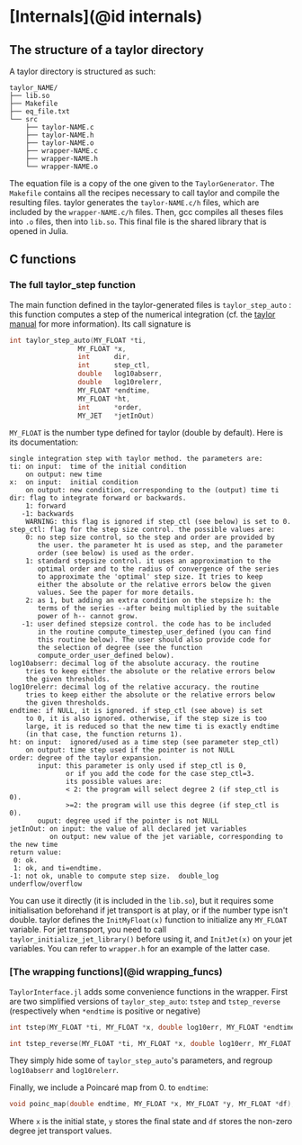 # [Internals](@id internals)

## The structure of a taylor directory

A taylor directory is structured as such:

```
taylor_ΝAME/
├── lib.so
├── Makefile
├── eq_file.txt
└── src
    ├── taylor-ΝAME.c
    ├── taylor-ΝAME.h
    ├── taylor-ΝAME.o
    ├── wrapper-ΝAME.c
    ├── wrapper-ΝAME.h
    └── wrapper-ΝAME.o
```

The equation file is a copy of the one given to the `TaylorGenerator`. The `Makefile` contains all the recipes necessary to call taylor and compile the resulting files. taylor generates the `taylor-NAME.c/h` files, which are included by the `wrapper-NAME.c/h` files. Then, gcc compiles all theses files into `.o` files, then into `lib.so`. This final file is the shared library that is opened in Julia.

## C functions

### The full taylor_step function

The main function defined in the taylor-generated files is `taylor_step_auto` : this function computes a step of the numerical integration (cf. the [taylor manual](https://github.com/joang/taylor2-dist/blob/main/src/manual/manual.pd) for more information). Its call signature is

```C
int taylor_step_auto(MY_FLOAT *ti,
                 MY_FLOAT *x,
                 int      dir,
                 int      step_ctl,
                 double   log10abserr,
                 double   log10relerr,
                 MY_FLOAT *endtime,
                 MY_FLOAT *ht,
                 int      *order,
                 MY_JET   *jetInOut)
```

`MY_FLOAT` is the number type defined for taylor (double by default). Here is its documentation:

```
single integration step with taylor method. the parameters are:
ti: on input:  time of the initial condition
    on output: new time
x:  on input:  initial condition
    on output: new condition, corresponding to the (output) time ti
dir: flag to integrate forward or backwards.
    1: forward
   -1: backwards
    WARNING: this flag is ignored if step_ctl (see below) is set to 0.
step_ctl: flag for the step size control. the possible values are:
    0: no step size control, so the step and order are provided by
       the user. the parameter ht is used as step, and the parameter
       order (see below) is used as the order.
    1: standard stepsize control. it uses an approximation to the
       optimal order and to the radius of convergence of the series
       to approximate the 'optimal' step size. It tries to keep
       either the absolute or the relative errors below the given
       values. See the paper for more details.
    2: as 1, but adding an extra condition on the stepsize h: the
       terms of the series --after being multiplied by the suitable
       power of h-- cannot grow.
   -1: user defined stepsize control. the code has to be included
       in the routine compute_timestep_user_defined (you can find
       this routine below). The user should also provide code for
       the selection of degree (see the function
       compute_order_user_defined below).
log10abserr: decimal log of the absolute accuracy. the routine
    tries to keep either the absolute or the relative errors below
    the given thresholds.
log10relerr: decimal log of the relative accuracy. the routine
    tries to keep either the absolute or the relative errors below
    the given thresholds.
endtime: if NULL, it is ignored. if step_ctl (see above) is set
    to 0, it is also ignored. otherwise, if the step size is too
    large, it is reduced so that the new time ti is exactly endtime
    (in that case, the function returns 1).
ht: on input:  ignored/used as a time step (see parameter step_ctl)
    on output: time step used if the pointer is not NULL
order: degree of the taylor expansion.
       input: this parameter is only used if step_ctl is 0,
              or if you add the code for the case step_ctl=3.
              its possible values are:
              < 2: the program will select degree 2 (if step_ctl is 0).
              >=2: the program will use this degree (if step_ctl is 0).
       ouput: degree used if the pointer is not NULL
jetInOut: on input: the value of all declared jet variables
          on output: new value of the jet variable, corresponding to the new time
return value:
 0: ok.
 1: ok, and ti=endtime.  
-1: not ok, unable to compute step size.  double_log  underflow/overflow
```

You can use it directly (it is included in the `lib.so`), but it requires some initialisation beforehand if jet transport is at play, or if the number type isn't double. taylor defines the `InitMyFloat(x)` function to initialize any `MY_FLOAT` variable. For jet transport, you need to call `taylor_initialize_jet_library()` before using it, and `InitJet(x)` on your jet variables. You can refer to `wrapper.h` for an example of the latter case.

### [The wrapping functions](@id wrapping_funcs)

`TaylorInterface.jl` adds some convenience functions in the wrapper. First are two simplified versions of `taylor_step_auto`: `tstep` and `tstep_reverse` (respectively when `*endtime` is positive or negative)

```C
int tstep(MY_FLOAT *ti, MY_FLOAT *x, double log10err, MY_FLOAT *endtime);

int tstep_reverse(MY_FLOAT *ti, MY_FLOAT *x, double log10err, MY_FLOAT *endtime);
```

They simply hide some of `taylor_step_auto`'s parameters, and regroup `log10abserr` and `log10relerr`.

Finally, we include a Poincaré map from 0. to `endtime`:

```C
void poinc_map(double endtime, MY_FLOAT *x, MY_FLOAT *y, MY_FLOAT *df);
```

Where `x` is the initial state, `y` stores the final state and `df` stores the non-zero degree jet transport values.